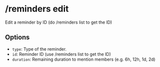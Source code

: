 # /reminders edit

Edit a reminder by ID (do /reminders list to get the ID)

## Options

- `type`: Type of the reminder.
- `id`: Reminder ID (use /reminders list to get the ID)
- `duration`: Remaining duration to mention members (e.g. 6h, 12h, 1d, 2d)

